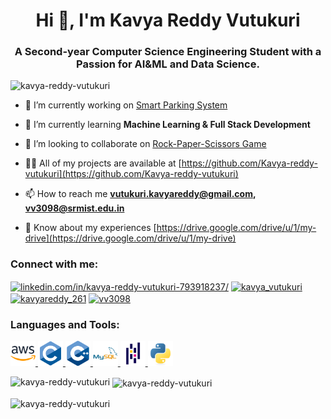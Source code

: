<h1 align="center">Hi 👋, I'm Kavya Reddy Vutukuri</h1>
<h3 align="center">A Second-year Computer Science Engineering Student with a Passion for AI&ML and Data Science.</h3>

<p align="left"> <img src="https://komarev.com/ghpvc/?username=kavya-reddy-vutukuri&label=Profile%20views&color=0e75b6&style=flat" alt="kavya-reddy-vutukuri" /> </p>

- 🔭 I’m currently working on [Smart Parking System](https://github.com/Kavya-reddy-vutukuri/Smart-Parking-System)

- 🌱 I’m currently learning **Machine Learning & Full Stack Development**

- 👯 I’m looking to collaborate on [Rock-Paper-Scissors Game](https://github.com/Kavya-reddy-vutukuri/Rock-Paper-Scissiors-Game)

- 👨‍💻 All of my projects are available at [https://github.com/Kavya-reddy-vutukuri](https://github.com/Kavya-reddy-vutukuri)

- 📫 How to reach me **vutukuri.kavyareddy@gmail.com, vv3098@srmist.edu.in**

- 📄 Know about my experiences [https://drive.google.com/drive/u/1/my-drive](https://drive.google.com/drive/u/1/my-drive)

<h3 align="left">Connect with me:</h3>
<p align="left">
<a href="https://linkedin.com/in/linkedin.com/in/kavya-reddy-vutukuri-793918237/" target="blank"><img align="center" src="https://raw.githubusercontent.com/rahuldkjain/github-profile-readme-generator/master/src/images/icons/Social/linked-in-alt.svg" alt="linkedin.com/in/kavya-reddy-vutukuri-793918237/" height="30" width="40" /></a>
<a href="https://www.codechef.com/users/kavya_vutukuri" target="blank"><img align="center" src="https://cdn.jsdelivr.net/npm/simple-icons@3.1.0/icons/codechef.svg" alt="kavya_vutukuri" height="30" width="40" /></a>
<a href="https://www.hackerrank.com/kavyareddy_261" target="blank"><img align="center" src="https://raw.githubusercontent.com/rahuldkjain/github-profile-readme-generator/master/src/images/icons/Social/hackerrank.svg" alt="kavyareddy_261" height="30" width="40" /></a>
<a href="https://www.leetcode.com/vv3098" target="blank"><img align="center" src="https://raw.githubusercontent.com/rahuldkjain/github-profile-readme-generator/master/src/images/icons/Social/leet-code.svg" alt="vv3098" height="30" width="40" /></a>
</p>

<h3 align="left">Languages and Tools:</h3>
<p align="left"> <a href="https://aws.amazon.com" target="_blank" rel="noreferrer"> <img src="https://raw.githubusercontent.com/devicons/devicon/master/icons/amazonwebservices/amazonwebservices-original-wordmark.svg" alt="aws" width="40" height="40"/> </a> <a href="https://www.cprogramming.com/" target="_blank" rel="noreferrer"> <img src="https://raw.githubusercontent.com/devicons/devicon/master/icons/c/c-original.svg" alt="c" width="40" height="40"/> </a> <a href="https://www.w3schools.com/cpp/" target="_blank" rel="noreferrer"> <img src="https://raw.githubusercontent.com/devicons/devicon/master/icons/cplusplus/cplusplus-original.svg" alt="cplusplus" width="40" height="40"/> </a> <a href="https://www.mysql.com/" target="_blank" rel="noreferrer"> <img src="https://raw.githubusercontent.com/devicons/devicon/master/icons/mysql/mysql-original-wordmark.svg" alt="mysql" width="40" height="40"/> </a> <a href="https://pandas.pydata.org/" target="_blank" rel="noreferrer"> <img src="https://raw.githubusercontent.com/devicons/devicon/2ae2a900d2f041da66e950e4d48052658d850630/icons/pandas/pandas-original.svg" alt="pandas" width="40" height="40"/> </a> <a href="https://www.python.org" target="_blank" rel="noreferrer"> <img src="https://raw.githubusercontent.com/devicons/devicon/master/icons/python/python-original.svg" alt="python" width="40" height="40"/> </a> </p>

<p><img align="left" src="https://github-readme-stats.vercel.app/api/top-langs?username=kavya-reddy-vutukuri&show_icons=true&locale=en&layout=compact&theme=radical" alt="kavya-reddy-vutukuri" /></p>

<p>&nbsp;<img align="center" src="https://github-readme-stats.vercel.app/api?username=kavya-reddy-vutukuri&show_icons=true&locale=en&theme=radical" alt="kavya-reddy-vutukuri" /></p>

<p><img align="center" src="https://github-readme-streak-stats.herokuapp.com/?user=kavya-reddy-vutukuri&theme=highcontrast" alt="kavya-reddy-vutukuri" /></p>

